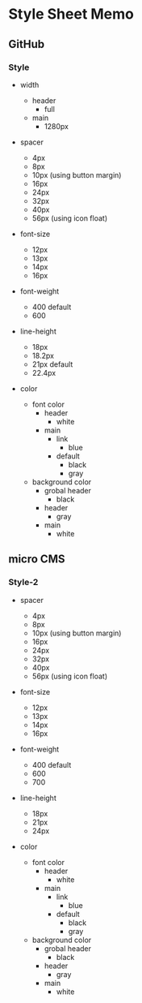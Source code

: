 
# Style Sheet Memo

## GitHub

### Style

- width
  - header
    - full
  - main
    - 1280px

- spacer
  - 4px
  - 8px
  - 10px (using button margin)
  - 16px
  - 24px
  - 32px
  - 40px
  - 56px (using icon float)

- font-size
  - 12px
  - 13px
  - 14px
  - 16px

- font-weight
  - 400 default
  - 600

- line-height
  - 18px
  - 18.2px
  - 21px default
  - 22.4px

- color
  - font color
    - header
      - white
    - main
      - link
        - blue
      - default
        - black
        - gray
  - background color
    - grobal header
      - black
    - header
      - gray
    - main
      - white

## micro CMS

### Style-2

- spacer
  - 4px
  - 8px
  - 10px (using button margin)
  - 16px
  - 24px
  - 32px
  - 40px
  - 56px (using icon float)

- font-size
  - 12px
  - 13px
  - 14px
  - 16px

- font-weight
  - 400 default
  - 600
  - 700

- line-height
  - 18px
  - 21px
  - 24px

- color
  - font color
    - header
      - white
    - main
      - link
        - blue
      - default
        - black
        - gray
  - background color
    - grobal header
      - black
    - header
      - gray
    - main
      - white
